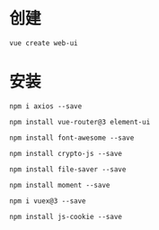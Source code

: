 # 创建

```
vue create web-ui
```

# 安装

```
npm i axios --save
```

```
npm install vue-router@3 element-ui
```

```
npm install font-awesome --save
```

```
npm install crypto-js --save
```

```
npm install file-saver --save
```

```
npm install moment --save
```

```
npm i vuex@3 --save
```

```
npm install js-cookie --save 
```

